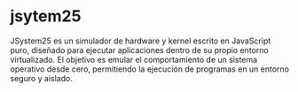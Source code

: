 # jsytem25
JSystem25 es un simulador de hardware y kernel escrito en JavaScript puro, diseñado para ejecutar aplicaciones dentro de su propio entorno virtualizado. El objetivo es emular el comportamiento de un sistema operativo desde cero, permitiendo la ejecución de programas en un entorno seguro y aislado.
